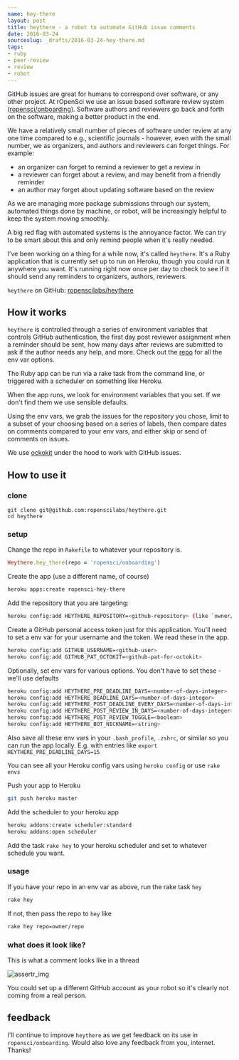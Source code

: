 ```yaml
---
name: hey-there
layout: post
title: heythere - a robot to automate GitHub issue comments
date: 2016-03-24
sourceslug: _drafts/2016-03-24-hey-there.md
tags:
- ruby
- peer-review
- review
- robot
---
```


GitHub issues are great for humans to correspond over software, or any other project. At rOpenSci we use an issue based software review system ([ropensci/onboarding](https://github.com/ropensci/onboarding)). Software authors and reviewers go back and forth on the software, making a better product in the end.

We have a relatively small number of pieces of software under review at any one time compared to e.g., scientific journals - however, even with the small number, we as organizers, and authors and reviewers can forget things. For example:

* an organizer can forget to remind a reviewer to get a review in
* a reviewer can forget about a review, and may benefit from a friendly reminder
* an author may forget about updating software based on the review

As we are managing more package submissions through our system, automated things done by machine, or robot, will be increasingly helpful to keep the system moving smoothly.

A big red flag with automated systems is the annoyance factor. We can try to be smart about this and only remind people when it's really needed.

I've been working on a thing for a while now, it's called `heythere`. It's a Ruby application that is currently set up to run on Heroku, though you could run it anywhere you want. It's running right now once per day to check to see if it should send any reminders to organizers, authors, reviewers.

`heythere` on GitHub: [ropenscilabs/heythere][ht]

## How it works

`heythere` is controlled through a series of environment variables that controls GitHub authentication, the first day post reviewer assignment when a reminder should be sent, how many days after reviews are submitted to ask if the author needs any help, and more. Check out the [repo][ht] for all the env var options.

The Ruby app can be run via a rake task from the command line, or triggered with a scheduler on something like Heroku.

When the app runs, we look for environment variables that you set. If we don't find them we use sensible defaults.

Using the env vars, we grab the issues for the repository you chose, limit to a subset of your choosing based on a series of labels, then compare dates on comments compared to your env vars, and either skip or send of comments on issues.

We use [ockokit](https://github.com/octokit/octokit.rb) under the hood to work with GitHub issues.

## How to use it

### clone

```
git clone git@github.com:ropenscilabs/heythere.git
cd heythere
```

### setup

Change the repo in `Rakefile` to whatever your repository is.

```ruby
Heythere.hey_there(repo = 'ropensci/onboarding')
```

Create the app (use a different name, of course)

```bash
heroku apps:create ropensci-hey-there
```

Add the repository that you are targeting:

```bash
heroku config:add HEYTHERE_REPOSITORY=<github-repository> (like `owner/repo`)
```

Create a GitHub personal access token just for this application. You'll need to set a env var for your username and the token. We read these in the app.

```bash
heroku config:add GITHUB_USERNAME=<github-user>
heroku config:add GITHUB_PAT_OCTOKIT=<github-pat-for-octokit>
```

Optionally, set env vars for various options. You don't have to set these - we'll use defaults

```bash
heroku config:add HEYTHERE_PRE_DEADLINE_DAYS=<number-of-days-integer>
heroku config:add HEYTHERE_DEADLINE_DAYS=<number-of-days-integer>
heroku config:add HEYTHERE_POST_DEADLINE_EVERY_DAYS=<number-of-days-integer>
heroku config:add HEYTHERE_POST_REVIEW_IN_DAYS=<number-of-days-integer>
heroku config:add HEYTHERE_POST_REVIEW_TOGGLE=<boolean>
heroku config:add HEYTHERE_BOT_NICKNAME=<string>
```

Also save all these env vars in your `.bash_profile`, `.zshrc`, or similar so you can run the app locally. E.g. with entries like `export HEYTHERE_PRE_DEADLINE_DAYS=15`

You can see all your Heroku config vars using `heroku config` or use `rake envs`

Push your app to Heroku

```bash
git push heroku master
```

Add the scheduler to your heroku app

```bash
heroku addons:create scheduler:standard
heroku addons:open scheduler
```

Add the task ```rake hey``` to your heroku scheduler and set to whatever schedule you want.


### usage

If you have your repo in an env var as above, run the rake task `hey`

```bash
rake hey
```

If not, then pass the repo to `hey` like

```bash
rake hey repo=owner/repo
```

### what does it look like?

This is what a comment looks like in a thread

![assertr_img](/2016-03-24-hey-there/testhey.png)

You could set up a different GitHub account as your robot so it's clearly not coming from a real person.


## feedback

I'll continue to improve `heythere` as we get feedback on its use in `ropensci/onboarding`. Would also love any feedback from you, internet. Thanks!

[ht]: https://github.com/ropenscilabs/heythere

